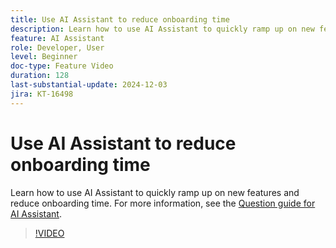 ```yaml
---
title: Use AI Assistant to reduce onboarding time
description: Learn how to use AI Assistant to quickly ramp up on new features and reduce onboarding time.
feature: AI Assistant
role: Developer, User
level: Beginner
doc-type: Feature Video
duration: 128
last-substantial-update: 2024-12-03
jira: KT-16498
---
```


# Use AI Assistant to reduce onboarding time

Learn how to use AI Assistant to quickly ramp up on new features and reduce onboarding time. For more information, see the [Question guide for AI Assistant](https://experienceleague.adobe.com/en/docs/experience-platform/ai-assistant/questions).

>[!VIDEO](https://video.tv.adobe.com/v/3438032/?learn=on&enablevpops)

